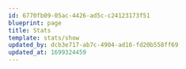 ```yaml
---
id: 6770fb09-05ac-4426-ad5c-c24123173f51
blueprint: page
title: Stats
template: stats/show
updated_by: dcb3e717-ab7c-4904-ad16-fd20b558ff69
updated_at: 1699324459
---
```

